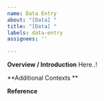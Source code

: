 ```yaml
---
name: Data Entry
about: "[Data] "
title: "[Data] "
labels: data-entry
assignees: ''

---
```


**Overview / Introduction**
Here..!


**Additional Contexts **



**Reference**

